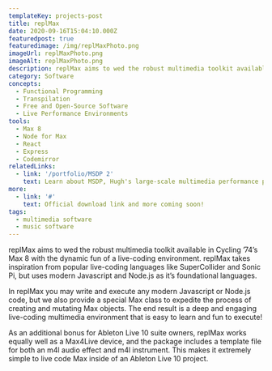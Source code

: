 ```yaml
---
templateKey: projects-post
title: replMax
date: 2020-09-16T15:04:10.000Z
featuredpost: true
featuredimage: /img/replMaxPhoto.png
imageUrl: replMaxPhoto.png
imageAlt: replMaxPhoto.png
description: replMax aims to wed the robust multimedia toolkit available in Cycling ’74’s Max 8 with the dynamic fun of a live-coding environment.
category: Software
concepts:
  - Functional Programming
  - Transpilation
  - Free and Open-Source Software
  - Live Performance Environments
tools:
  - Max 8
  - Node for Max
  - React
  - Express
  - Codemirror
relatedLinks:
  - link: '/portfolio/MSDP 2'
    text: Learn about MSDP, Hugh's large-scale multimedia performance platform
more:
  - link: '#'
    text: Official download link and more coming soon!
tags:
  - multimedia software
  - music software
---
```

replMax aims to wed the robust multimedia toolkit available in Cycling ’74’s Max 8 with the dynamic fun of a live-coding environment. replMax takes inspiration from popular live-coding languages like SuperCollider and Sonic Pi, but uses modern Javascript and Node.js as it’s foundational languages.  

In replMax you may write and execute any modern Javascript or Node.js code, but we also provide a special Max class to expedite the process of creating and mutating Max objects. The end result is a deep and engaging live-coding multimedia environment that is easy to learn and fun to execute!  

As an additional bonus for Ableton Live 10 suite owners, replMax works equally well as a Max4Live device, and the package includes a template file for both an m4l audio effect and m4l instrument. This makes it extremely simple to live code Max inside of an Ableton Live 10 project.  
